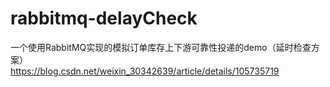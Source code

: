 # rabbitmq-delayCheck
一个使用RabbitMQ实现的模拟订单库存上下游可靠性投递的demo（延时检查方案）  
https://blog.csdn.net/weixin_30342639/article/details/105735719
